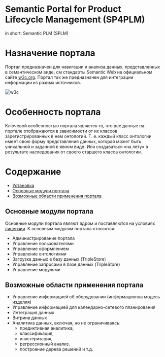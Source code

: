 # Semantic Portal for Product Lifecycle Management (SP4PLM) 

in short: Semantic PLM (SPLM)

# Назначение портала

Портал предназначен для навигации и анализа данных, представленных в семантическом виде, см стандарты Semantic Web на официальном сайте [w3c.org](https://www.w3.org/standards/semanticweb/). Портал так же предназначен для интеграции информации из разных источников.

![w3c](https://www.w3.org/Icons/SW/sw-horz-w3c.png)

# Особенность портала

Ключевой особенностью портала является то, что все данные на портале отображаются в зависимости от их классов зарегистрированных в нем онтологий. Т. е. каждый класс онтологии имеет свою форму представления данных, которая может быть уникальной и заданной в явном виде. Или создаваться «на лету» в результате наследования от своего старшего класса онтологии. 

# Содержание

- [Установка](docs/installation.rst)
- [Основные модули портала](#1) 
- [Возможные области применения портала](#2)

<a name="1"></a>
## Основные модули портала
Основные модули портала являют ядром и поставляются на условиях [лицензии](LICENSE). К основным модулям портала относятся:
- Администрирование портала
- Управление пользователями
- Управление оформлением 
- Управление онтологиями
- Загрузка данных в базу данных (TripleStore)
- Управление запросами в базе данных (TripleStore)
- Управление модулями

<a name="2"></a>
## Возможные области применения портала
- Управление информацией об оборудовании (информационна модель изделия)
- Управление информацией для календарно-сетевого планирования
- Интеграция данных
- Витрина данных
- Аналитика данных, включая, но не ограничиваясь:
  - предиктивная аналитика, 
  - классификация, 
  - кластеризация, 
  - регрессионный анализ, 
  - построение дерева решений и т.д.

